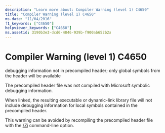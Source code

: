 ```yaml
---
description: "Learn more about: Compiler Warning (level 1) C4650"
title: "Compiler Warning (level 1) C4650"
ms.date: "11/04/2016"
f1_keywords: ["C4650"]
helpviewer_keywords: ["C4650"]
ms.assetid: 3190b3e3-dcd6-4846-939b-f900ab652b2a
---
```

# Compiler Warning (level 1) C4650

debugging information not in precompiled header; only global symbols from the header will be available

The precompiled header file was not compiled with Microsoft symbolic debugging information.

When linked, the resulting executable or dynamic-link library file will not include debugging information for local symbols contained in the precompiled header.

This warning can be avoided by recompiling the precompiled header file with the [/Zi](../../build/reference/z7-zi-zi-debug-information-format.md) command-line option.
